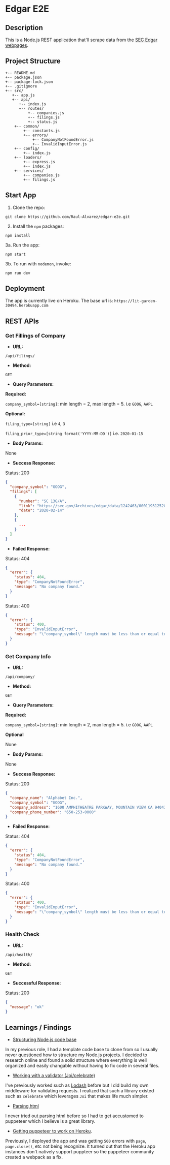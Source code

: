 # Edgar E2E

## Description

This is a Node.js REST application that'll scrape data from the [SEC Edgar webpages](https://www.sec.gov/edgar/searchedgar/companysearch.html).

## Project Structure

```text
+-- README.md
+-- package.json
+-- package-lock.json
+-- .gitignore
+-- src/
   +-- app.js
   +-- api/
      +-- index.js
      +-- routes/
          +-- companies.js
          +-- filings.js
          +-- status.js
    +-- common/
        +-- constants.js
        +-- errors/
            +-- CompanyNotFoundError.js
            +-- InvalidInputError.js
    +-- config/
        +-- index.js
    +-- loaders/
        +-- express.js
        +-- index.js
    +-- services/
        +-- companies.js
        +-- filings.js
```

## Start App

1. Clone the repo:

```shell
git clone https://github.com/Raul-Alvarez/edgar-e2e.git
```

2. Install the `npm` packages:

```shell
npm install
```

3a. Run the app:

```shell
npm start
```

3b. To run with `nodemon`, invoke:

```shell
npm run dev
```

## Deployment

The app is currently live on Heroku. The base url is: `https://lit-garden-30494.herokuapp.com`

## REST APIs

### Get Fillings of Company

- **URL:**

`/api/filings/`

- **Method:**

`GET`

- **Query Parameters:**

**Required:**

`company_symbol=[string]`: min length = 2, max length = 5. i.e `GOOG`, `AAPL`

**Optional:**

`filing_type=[string]` i.e `4`, `3`

`filing_prior_type=[string format('YYYY-MM-DD')]` i.e. `2020-01-15`

- **Body Params:**

None

- **Success Response:**

Status: 200

```json
{
  "company_symbol": "GOOG",
  "filings": [
    {
      "number": "SC 13G/A",
      "link": "https://sec.gov/Archives/edgar/data/1242463/000119312520035882/d812296dsc13ga.htm",
      "date": "2020-02-14"
    },
    {
      ...
    }
  ]
}
```

- **Failed Response:**

Status: 404

```json
{
  "error": {
    "status": 404,
    "type": "CompanyNotFoundError",
    "message": "No company found."
  }
}
```

Status: 400

```json
{
  "error": {
    "status": 400,
    "type": "InvalidInputError",
    "message": "\"company_symbol\" length must be less than or equal to 5 characters long"
  }
}
```

### Get Company Info

- **URL:**

`/api/company/`

- **Method:**

`GET`

- **Query Parameters:**

**Required:**

`company_symbol=[string]`: min length = 2, max length = 5. i.e `GOOG`, `AAPL`

**Optional**

None

- **Body Params:**

None

- **Success Response:**

Status: 200

```json
{
  "company_name": "Alphabet Inc.",
  "company_symbol": "GOOG",
  "company_address": "1600 AMPHITHEATRE PARKWAY, MOUNTAIN VIEW CA 94043",
  "company_phone_number": "650-253-0000"
}
```

- **Failed Response:**

Status: 404

```json
{
  "error": {
    "status": 404,
    "type": "CompanyNotFoundError",
    "message": "No company found."
  }
}
```

Status: 400

```json
{
  "error": {
    "status": 400,
    "type": "InvalidInputError",
    "message": "\"company_symbol\" length must be less than or equal to 5 characters long"
  }
}
```

### Health Check

- **URL:**

`/api/health/`

- **Method:**

`GET`

- **Successful Response:**

Status: 200

```json
{
  "message": "ok"
}
```

## Learnings / Findings

- [Structuring Node.js code base](https://softwareontheroad.com/ideal-nodejs-project-structure/)

In my previous role, I had a template code base to clone from so I usually never questioned how to structure my Node.js projects. I decided to research online and found a solid structure where everything is well organized and easily changable without having to fix code in several files.

- [Working with a validator (Joi/celebrate)](https://github.com/arb/celebrate)

I've previously worked such as [Lodash](https://lodash.com/) before but I did build my own middleware for validating requests. I realized that such a library existed such as `celebrate` which leverages `Joi` that makes life much simpler. 

- [Parsing html](https://github.com/puppeteer/puppeteer)

I never tried out parsing html before so I had to get accustomed to puppeteer which I believe is a great library. 

- [Getting puppeteer to work on Heroku](https://github.com/puppeteer/puppeteer/blob/master/docs/troubleshooting.md#running-puppeteer-on-heroku). 

Previously, I deployed the app and was getting `500` errors with `page`, `page.close()`, etc not being recognize. It turned out that the Heroku app instances don't natively support puppteer so the puppeteer community created a webpack as a fix.

